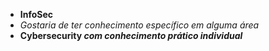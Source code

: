 * **InfoSec**
* *Gostaria de ter conhecimento específico em alguma área* 
* __Cybersecurity *com conhecimento prático individual*__
